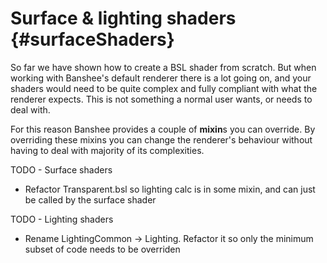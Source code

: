 Surface & lighting shaders					{#surfaceShaders}
===============

So far we have shown how to create a BSL shader from scratch. But when working with Banshee's default renderer there is a lot going on, and your shaders would need to be quite complex and fully compliant with what the renderer expects. This is not something a normal user wants, or needs to deal with.

For this reason Banshee provides a couple of **mixin**s you can override. By overriding these mixins you can change the renderer's behaviour without having to deal with majority of its complexities.




TODO - Surface shaders
 - Refactor Transparent.bsl so lighting calc is in some mixin, and can just be called by the surface shader

TODO - Lighting shaders
 - Rename LightingCommon -> Lighting. Refactor it so only the minimum subset of code needs to be overriden
